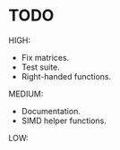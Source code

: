 # TODO

HIGH:
* Fix matrices.
* Test suite.
* Right-handed functions.

MEDIUM:
* Documentation.
* SIMD helper functions.

LOW: